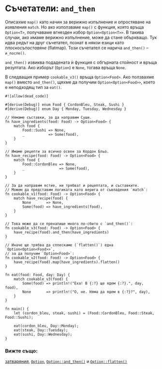 # Съчетатели: `and_then`

Описахме `map()` като начин за верижно изпълнение и опростяване на изявления
`match`. Но ако използваме `map()` с функция, която връща `Option<T>`,
получаваме вгнезден избор `Option<Option<T>>`. В такива случаи, ако имаме
верижно изпълнение, може да стане объркващо. Тук идва редът на друг съчетател,
познат в някои езици като _плоскосъпоставяне_ (flatmap). Този съчетател се
нарича `and_then()` – `и_после()`. 

`and_then()` извиква подадената ѝ функция с обгърната стойност и връща
резултата. Ако изборът (`Option`) е `None`, тогава връща `None`.

В следващия пример `cookable_v3()` връща `Option<Food>`. 
Ако ползвахме `map()` вместо `and_then()`, щяхме да получим 
`Option<Option<Food>>`, което е неподходящ тип за `eat()`.

```rust,editable
#![allow(dead_code)]

#[derive(Debug)] enum Food { CordonBleu, Steak, Sushi }
#[derive(Debug)] enum Day { Monday, Tuesday, Wednesday }

// Нямаме съставки, за да направим Суши.
fn have_ingredients(food: Food) -> Option<Food> {
    match food {
        Food::Sushi => None,
        _           => Some(food),
    }
}

// Имаме рецепти за всичко освен за Кордон Бльо.
fn have_recipe(food: Food) -> Option<Food> {
    match food {
        Food::CordonBleu => None,
        _                => Some(food),
    }
}

// За да направим ястие, ни трябват и рецептата, и съставките.
// Можем да представим логиката като верига от съвпадения `match`:
fn cookable_v1(food: Food) -> Option<Food> {
    match have_recipe(food) {
        None       => None,
        Some(food) => have_ingredients(food),
    }
}

// Това може да се пренапише много по-сбито с `and_then()`:
fn cookable_v3(food: Food) -> Option<Food> {
    have_recipe(food).and_then(have_ingredients)
}

// Иначе ще трябва да сплескаме (`flatten()`) една `Option<Option<Food>>`,
// за да получим `Option<Food>`:
fn cookable_v2(food: Food) -> Option<Food> {
    have_recipe(food).map(have_ingredients).flatten()
}

fn eat(food: Food, day: Day) {
    match cookable_v3(food) {
        Some(food) => println!("Еха! В {:?} ще ядем {:?}.", day, food),
        None       => println!("О, не. Няма да ядем в {:?}?", day),
    }
}

fn main() {
    let (cordon_bleu, steak, sushi) = (Food::CordonBleu, Food::Steak, Food::Sushi);

    eat(cordon_bleu, Day::Monday);
    eat(steak, Day::Tuesday);
    eat(sushi, Day::Wednesday);
}
```

### Вижте също:

[затваряния][closures], [`Option`][option], [`Option::and_then()`][and_then] и [`Option::flatten()`][flatten]

[closures]: ../../fn/closures.md
[option]: https://doc.rust-lang.org/std/option/enum.Option.html
[and_then]: https://doc.rust-lang.org/std/option/enum.Option.html#method.and_then
[flatten]: https://doc.rust-lang.org/std/option/enum.Option.html#method.flatten
